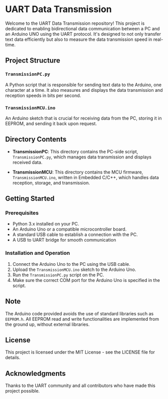 # UART Data Transmission 

Welcome to the UART Data Transmission repository! This project is dedicated to enabling bidirectional data communication between a PC and an Arduino UNO using the UART protocol. It's designed to not only transfer text data efficiently but also to measure the data transmission speed in real-time.

## Project Structure

### `TransmissionPC.py`
A Python script that is responsible for sending text data to the Arduino, one character at a time. It also measures and displays the data transmission and reception speeds in bits per second.

### `TransmissionMCU.ino`
An Arduino sketch that is crucial for receiving data from the PC, storing it in EEPROM, and sending it back upon request.

## Directory Contents

- **TransmissionPC**: This directory contains the PC-side script, `TransmissionPC.py`, which manages data transmission and displays received data.

- **TransmissionMCU**: This directory contains the MCU firmware, `TransmissionMCU.ino`, written in Embedded C/C++, which handles data reception, storage, and transmission.

## Getting Started

### Prerequisites
- Python 3.x installed on your PC.
- An Arduino Uno or a compatible microcontroller board.
- A standard USB cable to establish a connection with the PC.
- A USB to UART bridge for smooth communication

### Installation and Operation
1. Connect the Arduino Uno to the PC using the USB cable.
2. Upload the `TransmissionMCU.ino` sketch to the Arduino Uno.
3. Run the `TransmissionPC.py` script on the PC.
4. Make sure the correct COM port for the Arduino Uno is specified in the script.

## Note
The Arduino code provided avoids the use of standard libraries such as `EEPROM.h`. All EEPROM read and write functionalities are implemented from the ground up, without external libraries.

## License
This project is licensed under the MIT License - see the LICENSE file for details.

## Acknowledgments
Thanks to the UART community and all contributors who have made this project possible.


